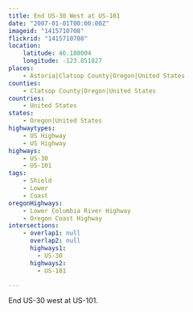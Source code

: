 ```yaml
---
title: End US-30 West at US-101
date: "2007-01-01T00:00:00Z"
imageid: "1415710708"
flickrid: "1415710708"
location:
    latitude: 46.188004
    longitude: -123.851827
places:
    - Astoria|Clatsop County|Oregon|United States
counties:
    - Clatsop County|Oregon|United States
countries:
    - United States
states:
    - Oregon|United States
highwaytypes:
    - US Highway
    - US Highway
highways:
    - US-30
    - US-101
tags:
    - Shield
    - Lower
    - Coast
oregonHighways:
    - Lower Columbia River Highway
    - Oregon Coast Highway
intersections:
    - overlap1: null
      overlap2: null
      highways1:
        - US-30
      highways2:
        - US-101

---
```

End US-30 west at US-101.